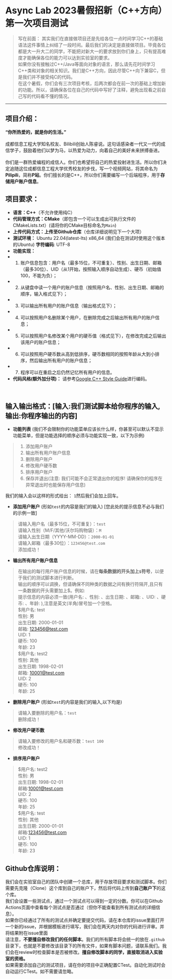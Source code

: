 # Async Lab 2023暑假招新（C++方向）第一次项目测试
> 写在前面：
> 其实我们在直接做项目还是先给各位一点时间学习C++的基础语法这件事情上纠结了一段时间。最后我们的决定是直接做项目。毕竟各位都是大一升大二的同学，不能把对新大一的要求放到你们身上，只有提高难度才能确保各位的能力可以达到实验室的要求。<br>
> 如果你没有接触过C++/Java等面向对象的语言，那么请先花时间学习C++类和对象的相关知识。我们是C++方向，因此尽管C++向下兼容C，但是我们并不接受纯C的代码。<br>
> 在这个暑假，你们会有三次项目考核，后两次都会在前一次的基础上增加新的功能。所以，请确保各位在自己的代码中写好了注释，避免出现看之前自己写的代码看不懂的情况。
***
## 项目介绍：
**“你所热爱的，就是你的生活。”**<br><br>
成都信息工程大学知名校友、Bilibili创始人陈睿说。这句话感染者一代又一代的成信学子，鼓励着他们以梦为马，以热爱为动力，向着自己的美好未来拼搏奋进。<br><br>
你们是一群热爱编程的成信人。你们也希望将自己的热爱投射进生活。所以你们决定追随这位成都信息工程大学优秀校友的步伐，写一个视频网站，将其命名为**Pilipili**，简称**P站**。你们擅长的是C++，所以你们需要编写一个后端程序，用于**存储用户账户信息**。

## 项目要求：
- **语言：C++**（不允许使用纯C）
- **代码管理方式：CMake**（即包含一个可以生成出可执行文件的CMakeLists.txt）(请将你的CMake目标命名为`Main`)  
- **上传代码方式：上传至Github仓库**（仓库详细说明见下一个大项）
- **测试环境：** Ubuntu 22.04(latest-lts) x86_64 (我们会在测试时使用这个版本的Ubuntu)  **字符编码**: UTF-8
- **功能实现：**
- 1. 账户信息包含：用户名（最多15位，不可重复）、性别、出生日期、邮箱（最多30位）、UID（从1开始，按照输入顺序自动生成）、硬币（初始值100，不能为负）；
- 2. 从键盘中读一个用户的账户信息（按照用户名、性别、出生日期、邮箱的顺序，输入格式见下）；
- 3. 可以输出所有用户的账户信息（输出格式见下）；
- 4. 可以按照用户名删除某个用户，在删除完成之后输出所有用户的账户信息；
- 5. 可以按照用户名修改某个用户的硬币值（格式见下），在修改完成之后输出该用户的账户信息；
- 6. 可以按照用户硬币数从高到低排序，硬币数相同的按照年龄从大到小排序，然后输出所有用户的账户信息；
- 7. 程序可以在重启之后仍然记忆所有用户的信息。
- **代码风格(额外加分项)：** 请参考[Google C++ Style Guide](https://google.github.io/styleguide/cppguide.html)进行编码。  

<br>  

## 输入输出格式：[输入:我们测试脚本给你程序的输入,输出:你程序输出的内容]
- **功能列表**  (我们不会限制你的功能菜单应该长什么样，你甚至可以默认不显示功能菜单，但是功能选择的顺序必须与功能实现一致，以下为示例)
> 1. 添加用户账户
> 2. 输出所有用户账户信息
> 3. 删除用户账户
> 4. 修改用户硬币数
> 5. 排序用户账户
> 6. 保存并退出(注意: 我们可能不会正常退出你的程序! 请确保你的程序在异常退出时也能保存用户信息) <br> 

  我们的输入会以这样的形式给出： `1`然后我们会加上回车。
- **添加用户账户** (形如`test`的内容是我们的输入) [您此处的提示信息不必与我们的示例一致]
> 请输入用户名（最多15位，不可重复）：`test`<br>
> 请输入性别（M/F/其他/沃尔玛购物袋）：`M`<br>
> 请输入出生日期（YYYY-MM-DD）：`2000-01-01`<br>
> 请输入邮箱（最多30位）：`123456@test.com`<br>
> 添加成功！<br>
- **输出所有用户账户信息**
> 在输出的每行用户账户信息的时候，请在**每条数据的开头加上`$`符号**，以便于我们的测试脚本进行判断。<br>
> 输出的顺序可以调换，但请确保不同种类的数据之间有换行符隔开,且只有一条数据的开头需要加上$。例如:<br>
> 提示信息的内容必须一致(用户名: 、性别: 、出生日期: 、邮箱: 、UID: 、硬币: 、年龄: ),注意是英文(半角)冒号加一个空格。<br>
> $用户名: test<br> 性别: 男<br> 出生日期: 2000-01-01<br> 邮箱: 123456@test.com<br> UID: 1<br> 硬币: 100<br> 年龄: 23<br>
> $用户名: test2<br> 性别: 其他<br> 出生日期: 1998-02-01<br> 邮箱: 10001@test.com<br> UID: 2<br> 硬币: 100<br> 年龄: 25<br>
- **删除用户账户** (形如`test`的内容是我们的输入,以下均是)
> 请输入要删除的用户名：`test`<br>
> 删除成功！<br>
- **修改用户硬币数** 
> 请输入要修改的用户名和硬币数：`test 100`<br>
> 修改成功！<br>
- **排序用户账户**
> $用户名: test2<br> 性别: 男<br> 出生日期: 1998-02-01<br> 邮箱:10001@test.com<br> UID: 2<br> 硬币: 100<br> 年龄: 25<br>
> $用户名: test<br> 性别: 其他<br> 出生日期: 2000-01-01<br> 邮箱:123456@test.com<br> UID: 1<br> 硬币: 100<br> 年龄: 23<br>


## Github仓库说明：
我们会在实验室自己的团队中创建一个总库，用于存放项目要求和测试脚本。你们需要先克隆（Clone）这个库到自己的账户下，然后将代码上传到**自己账户下**的这个库。<br>
我们会设置一些测试点，通过一个测试点可以得到一定的分数。你可以在Github Actions页面中查看每个测试点是否通过（但你不能查看到所有测试点的详细信息）。<br>
如果你已经通过了所有的测试点并确定要提交代码，请在本仓库的issue里面打开一个新的issue，并根据模板进行填写，我们会在两天内对你的代码进行评审。并将结果附在issue里面 <br> 
请注意，**不要擅自修改我们的任何脚本**。我们的所有脚本将会统一的放在`.github`目录下，也就是不要修改该目录下的所有文件，如果有脚本问题，请联系我们。我们会在review时检查脚本是否被修改。**擅自修改脚本的同学，直接取消进入实验室的资格。**  
如果需要添加自己的测试项目，请在你的项目中正确配置CTest。自动化测试时会自动运行CTest。如不需要请忽略。  
